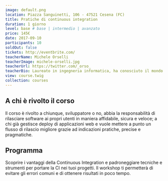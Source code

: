 ```yaml
---
image: default.png
location: Piazza Sanguinetti, 106 - 47521 Cesena (FC)
title: Pratiche di continuous integration
duration: 1 giorno
level: base # base | intermedio | avanzato
price: 145€
date: 2017-09-10
participants: 10
soldOut: false
tickets: http://eventbrite.com/
teacherName: Michele Orselli
teacherImage: michele-orselli.jpg
teacherUrl: https://twitter.com/_orso_
teacherBio: Laureato in ingegneria informatica, ha conosciuto il mondo del web all'università: da allora sviluppa applicazioni web utilizzando prodotti e tecnologie open source php-based come symfony, Zend framework, Drupal, eZ Publish.
view: course.twig
collection: courses
---
```


## A chi è rivolto il corso

Il corso è rivolto a chiunque, sviluppatore o no, abbia la responsabilità di rilasciare software ai propri utenti in maniera affidabile, sicura e veloce; a chi già gestisce deploy di applicazioni web e vuole mettere a punto un flusso di rilascio migliore grazie ad indicazioni pratiche, precise e pragmatiche.

## Programma
Scoprire i vantaggi della Continuous Integration e padroneggiare tecniche e strumenti per portare la CI nei tuoi progetti.
Il workshop ti permetterà di evitare gli errori comuni e di ottenere risultati in poco tempo.
